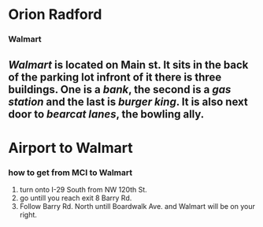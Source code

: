 # Orion Radford
### Walmart
***Walmart*** is located on Main st. It sits in the back of the parking lot infront of it there is three buildings. One is a *bank*, the second is a *gas station* and the last is *burger king*. It is also next door to *bearcat lanes*, the bowling ally.
---
# Airport to Walmart
### how to get from MCI to Walmart
1. turn onto I-29 South from NW 120th St.
2. go untill you reach exit 8 Barry Rd.
3. Follow Barry Rd. North untill Boardwalk Ave. and Walmart will be on your right.